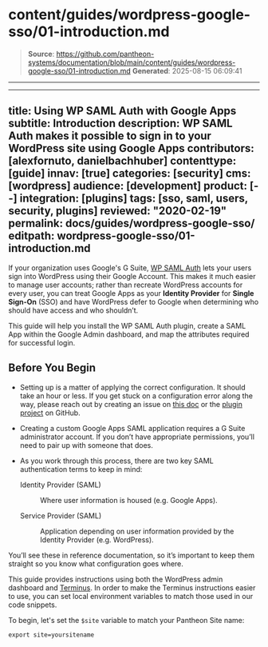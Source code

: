 # content/guides/wordpress-google-sso/01-introduction.md

> **Source**: https://github.com/pantheon-systems/documentation/blob/main/content/guides/wordpress-google-sso/01-introduction.md
> **Generated**: 2025-08-15 06:09:41

---

---
title: Using WP SAML Auth with Google Apps
subtitle: Introduction
description: WP SAML Auth makes it possible to sign in to your WordPress site using Google Apps
contributors: [alexfornuto, danielbachhuber]
contenttype: [guide]
innav: [true]
categories: [security]
cms: [wordpress]
audience: [development]
product: [--]
integration: [plugins]
tags: [sso, saml, users, security, plugins]
reviewed: "2020-02-19"
permalink: docs/guides/wordpress-google-sso/
editpath: wordpress-google-sso/01-introduction.md
---

If your organization uses Google's G Suite, [WP SAML Auth](https://wordpress.org/plugins/wp-saml-auth/) lets your users sign into WordPress using their Google Account. This makes it much easier to manage user accounts; rather than recreate WordPress accounts for every user, you can treat Google Apps as your **Identity Provider** for **Single Sign-On** (SSO) and have WordPress defer to Google when determining who should have access and who shouldn’t.

This guide will help you install the WP SAML Auth plugin, create a SAML App within the Google Admin dashboard, and map the attributes required for successful login.

## Before You Begin

- Setting up is a matter of applying the correct configuration. It should take an hour or less. If you get stuck on a configuration error along the way, please reach out by creating an issue on [this doc](https://github.com/pantheon-systems/documentation/issues/new?title=Using%20WP%20SAML%20Auth%20with%20Google%20Apps%20Doc%20Update%20&body=Re%3A%20%5BUsing%20WP%20SAML%20Auth%20with%20Google%20Apps%5D(https%3A%2F%2Fdocs.pantheon.io/wordpress-google-sso/)%0A%0APriority%20(Low%E2%80%9A%20Medium%E2%80%9A%20High)%3A%0A%0A%23%23%20Issue%20Description%3A%0A%0A%23%23%20Suggested%20Resolution%20&labels=fix%20content) or the [plugin project](https://github.com/pantheon-systems/wp-saml-auth) on GitHub.

- Creating a custom Google Apps SAML application requires a G Suite administrator account. If you don’t have appropriate permissions, you’ll need to pair up with someone that does.

- As you work through this process, there are two key SAML authentication terms to keep in mind:

  <dl>

  <dt>Identity Provider (SAML)</dt>

  <dd>

  Where user information is housed (e.g. Google Apps).

  </dd>

  <dt>Service Provider (SAML)</dt>

  <dd>

  Application depending on user information provided by the Identity Provider (e.g. WordPress).

  </dd>

  </dl>

You’ll see these in reference documentation, so it’s important to keep them straight so you know what configuration goes where.

<Alert title="Environment Variables" type="export">

This guide provides instructions using both the WordPress admin dashboard and [Terminus](/terminus). In order to make the Terminus instructions easier to use, you can set local environment variables to match those used in our code snippets.

To begin, let's set the `$site` variable to match your Pantheon Site name:

```bash{promptUser: user}
export site=yoursitename
```

</Alert>
